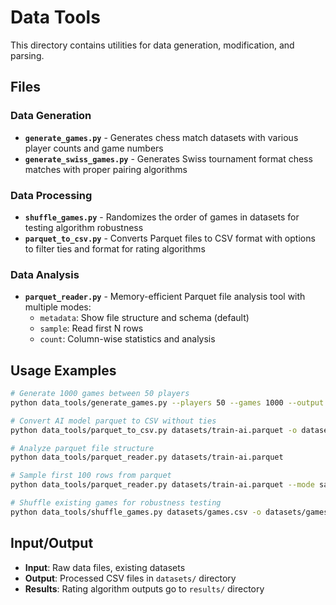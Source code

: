 # Data Tools

This directory contains utilities for data generation, modification, and parsing.

## Files

### Data Generation
- **`generate_games.py`** - Generates chess match datasets with various player counts and game numbers
- **`generate_swiss_games.py`** - Generates Swiss tournament format chess matches with proper pairing algorithms

### Data Processing  
- **`shuffle_games.py`** - Randomizes the order of games in datasets for testing algorithm robustness
- **`parquet_to_csv.py`** - Converts Parquet files to CSV format with options to filter ties and format for rating algorithms

### Data Analysis
- **`parquet_reader.py`** - Memory-efficient Parquet file analysis tool with multiple modes:
  - `metadata`: Show file structure and schema (default)
  - `sample`: Read first N rows 
  - `count`: Column-wise statistics and analysis

## Usage Examples

```bash
# Generate 1000 games between 50 players
python data_tools/generate_games.py --players 50 --games 1000 --output datasets/my_games.csv

# Convert AI model parquet to CSV without ties
python data_tools/parquet_to_csv.py datasets/train-ai.parquet -o datasets/train-ai-clean.csv

# Analyze parquet file structure
python data_tools/parquet_reader.py datasets/train-ai.parquet

# Sample first 100 rows from parquet
python data_tools/parquet_reader.py datasets/train-ai.parquet --mode sample --rows 100

# Shuffle existing games for robustness testing
python data_tools/shuffle_games.py datasets/games.csv -o datasets/games_shuffled.csv
```

## Input/Output

- **Input**: Raw data files, existing datasets
- **Output**: Processed CSV files in `datasets/` directory
- **Results**: Rating algorithm outputs go to `results/` directory
